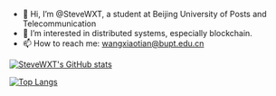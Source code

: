 - 👋 Hi, I’m @SteveWXT, a student at Beijing University of Posts and Telecommunication
- 👀 I’m interested in distributed systems, especially blockchain.
- 📫 How to reach me: wangxiaotian@bupt.edu.cn

[![SteveWXT's GitHub stats](https://github-readme-stats.vercel.app/api?username=SteveWXT&show_icons=true&theme=onedark&count_private=true)](https://github.com/anuraghazra/github-readme-stats) 

[![Top Langs](https://github-readme-stats.vercel.app/api/top-langs/?username=SteveWXT&layout=compact&hide=javascript,html&count_private=true)](https://github.com/anuraghazra/github-readme-stats)

<!---
SteveWXT/SteveWXT is a ✨ special ✨ repository because its `README.md` (this file) appears on your GitHub profile.
You can click the Preview link to take a look at your changes.
--->
